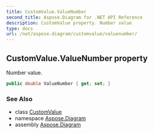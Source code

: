 ```yaml
---
title: CustomValue.ValueNumber
second_title: Aspose.Diagram for .NET API Reference
description: CustomValue property. Number value
type: docs
url: /net/aspose.diagram/customvalue/valuenumber/
---
```

## CustomValue.ValueNumber property

Number value.

```csharp
public double ValueNumber { get; set; }
```

### See Also

* class [CustomValue](../)
* namespace [Aspose.Diagram](../../customvalue/)
* assembly [Aspose.Diagram](../../../)


